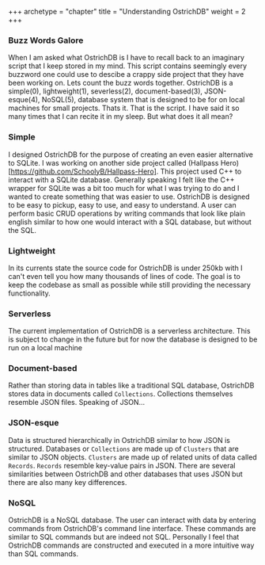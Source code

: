 +++
archetype = "chapter"
title = "Understanding OstrichDB"
weight = 2
+++

### Buzz Words Galore
When I am asked what OstrichDB is I have to recall back to an imaginary script that I keep stored in my mind. This script contains
seemingly every buzzword one could use to descibe a crappy side project that they have been working on. Lets count the buzz words together.
OstrichDB is a simple(0), lightweight(1), severless(2), document-based(3), JSON-esque(4), NoSQL(5), database system that is designed to be for on local machines
for small projects. Thats it. That is the script. I have said it so many times that I can recite it in my sleep. But what does it all mean?

### Simple
I designed OstrichDB for the purpose of creating an even easier alternative to SQLite. I was working on another side project called (Hallpass Hero)[https://github.com/SchoolyB/Hallpass-Hero].
This project used C++ to interact with a SQLite database. Generally speaking I felt like the C++ wrapper for SQLite was a bit too much for what I was trying to do and I wanted to create something that was
easier to use. OstrichDB is designed to be easy to pickup, easy to use, and easy to understand. A user can perform basic CRUD operations by writing commands
that look like plain english similar to how one would interact with a SQL database, but without the SQL.

### Lightweight
In its currents state the source code for OstrichDB is under 250kb with I can't even tell you how many thousands of lines of code. The goal is to keep the codebase as small as possible
while still providing the necessary functionality.

### Serverless
The current implementation of OstrichDB is a serverless architecture. This is subject to change in the future but for now the database is designed to be run on a local machine

### Document-based
Rather than storing data in tables like a traditional SQL database, OstrichDB stores data in documents called `Collections`. Collections themselves resemble JSON files. Speaking of JSON...

### JSON-esque
Data is structured hierarchically in OstrichDB similar to how JSON is structured. Databases or `Collections` are made up of `Clusters` that are similar to JSON objects.
`Clusters` are made up of related units of data called `Records`. `Records` resemble key-value pairs in JSON. There are several similarities between OstrichDB and other databases that uses
JSON but there are also many key differences.

### NoSQL
OstrichDB is a NoSQL database. The user can interact with data by entering commands from OstrichDB's command line interface. These commands are
similar to SQL commands but are indeed not SQL. Personally I feel that OstrichDB commands are constructed and executed in a more intuitive way than SQL commands.

